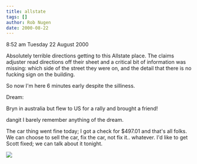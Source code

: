 ```yaml
---
title: allstate
tags: []
author: Rob Nugen
date: 2000-08-22
---
```


<p class=date>8:52 am Tuesday 22 August 2000</p>

<p>Absolutely terrible directions getting to this Allstate place.  The
claims adjuster read directions off their sheet and a critical bit of
information was missing:  which side of the street they were on, and the
detail that there is no fucking sign on the building.

<p>So now I'm here 6 minutes early despite the silliness.

<p class=note>Dream:

<p class=dream>Bryn in australia but flew to US for a rally and brought a
friend!

<p>dangit I barely remember anything of the dream.

<p>The car thing went fine today; I got a check for $497.01 and that's all
folks.  We can choose to sell the car, fix the car, not fix it.. whatever.
I'd like to get Scott fixed; we can talk about it tonight.

<p><img src="/images/rob/wL-ROB.gif">

